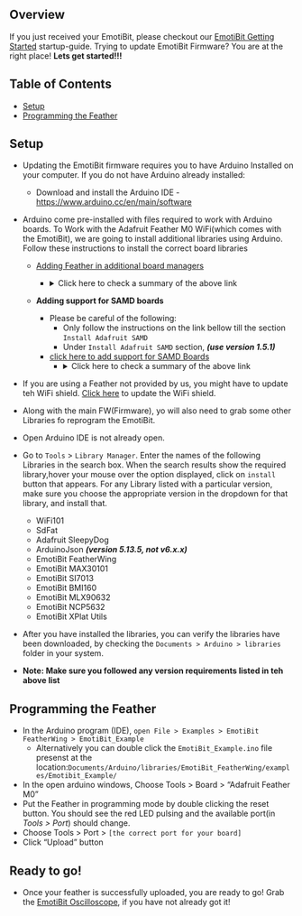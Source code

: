 ## Overview
If you just received your EmotiBit, please checkout our [EmotiBit Getting Started](./EmotiBit_Getting_Started.md) startup-guide.
Trying to update EmotiBit Firmware? You are at the right place! **Lets get started!!!**

## Table of Contents
- [Setup](#setup)
- [Programming the Feather](#programming-the-feather)

## Setup
- Updating the EmotiBit firmware requires you to have Arduino Installed on your computer. If you do not have Arduino already installed:
    - Download and install the Arduino IDE - https://www.arduino.cc/en/main/software
- Arduino come pre-installed with files required to work with Arduino boards. To Work with the Adafruit Feather M0 WiFi(which comes with the EmotiBit), we are going to install additional libraries using Arduino. Follow these instructions to install the correct board libraries 
  
  - [Adding Feather in additional board managers](https://learn.adafruit.com/adafruit-feather-m0-wifi-atwinc1500/setup)
    - <details>
      <summary>Click here to check a summary of the above link</summary>
      <br>
      
        - Preferences > Additional Board Manager URLs
        - Copy-Paste the link: https:<span></span>//adafruit.github.io/arduino-board-index/package_adafruit_index.json
      </details>
  
  - **Adding support for SAMD boards**
    - Please be careful of the following: 
        - Only follow the instructions on the link bellow till the section `Install Adafruit SAMD`
        - Under `Install Adafruit SAMD` section, _**(use version 1.5.1)**_
    - [click here to add support for SAMD Boards](https://learn.adafruit.com/adafruit-feather-m0-wifi-atwinc1500/using-with-arduino-ide)
      - <details>
        <summary>Click here to check a summary of the above link</summary>
        <br>
      
          - Tools>Board: “..”>Boards Manager
            - Install Arduino SAMD Boards
            - Install Adafruit SAMD _**(use version 1.5.1)**_
        </details>
- If you are using a Feather not provided by us, you might have to update teh WiFi shield. [Click here](./Updating_WiFi_Shield.md) to update the WiFi shield.
- Along with the main FW(Firmware), yo will also need to grab some other Libraries fo reprogram the EmotiBit.
- Open Arduino IDE is not already open.
- Go to `Tools` > `Library Manager`. Enter the names of the following Libraries in the search box. When the search results show the required library,hover your mouse over the option displayed, click on `install` button that appears. For any Library listed with a particular version, make sure you choose the appropriate version in the dropdown for that library, and install that.
  - WiFi101
  - SdFat
  - Adafruit SleepyDog
  - ArduinoJson _**(version 5.13.5, not v6.x.x)**_
  - EmotiBit FeatherWing
  - EmotiBit MAX30101
  - EmotiBit SI7013
  - EmotiBit BMI160
  - EmotiBit MLX90632
  - EmotiBit NCP5632
  - EmotiBit XPlat Utils
- After you have installed the libraries, you can verify the libraries have been downloaded, by checking the `Documents > Arduino > libraries` folder in your system.
- **Note: Make sure you followed any version requirements listed in teh above list**

## Programming the Feather
- In the Arduino program (IDE), `open File > Examples > EmotiBit FeatherWing > EmotiBit_Example`
  - Alternatively you can double click the `EmotiBit_Example.ino` file presenst at the location:`Documents/Arduino/libraries/EmotiBit_FeatherWing/examples/Emotibit_Example/` 
- In the open arduino windows, Choose Tools > Board > “Adafruit Feather M0”
- Put the Feather in programming mode by double clicking the reset button. You should see the red LED pulsing and the available port(in _Tools > Port_) should change.
- Choose Tools > Port > `[the correct port for your board]`
- Click “Upload” button

## Ready to go!
- Once your feather is successfully uploaded, you are ready to go! Grab the [EmotiBit Oscilloscope](https://github.com/emotibit/ofxemotibit/releases/latest), if you have not already got it!

